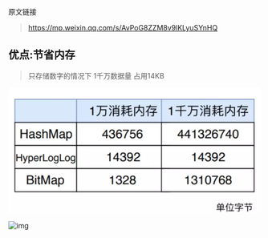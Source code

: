 原文链接

> https://mp.weixin.qq.com/s/AvPoG8ZZM8v9lKLyuSYnHQ

## 优点:节省内存

> 只存储数字的情况下  1千万数据量  占用14KB

![image-20200726172744139](imgs/image-20200726172744139.png)

![img](https://user-gold-cdn.xitu.io/2020/7/19/17366cc2c17d8363?imageView2/0/w/1280/h/960/ignore-error/1)